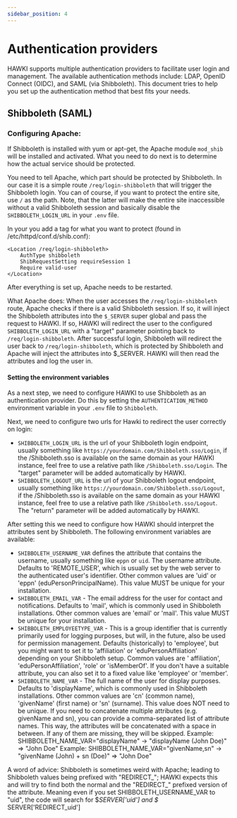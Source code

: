 ```yaml
---
sidebar_position: 4
---
```


# Authentication providers

HAWKI supports multiple authentication providers to facilitate user login and management.
The available authentication methods include: LDAP, OpenID Connect (OIDC), and SAML (via Shibboleth).
This document tries to help you set up the authentication method that best fits your needs.

## Shibboleth (SAML)

### Configuring Apache:

If Shibboleth is installed with yum or apt-get, the Apache module `mod_shib` will be installed and activated.
What you need to do next is to determine how the actual service should be protected.

You need to tell Apache, which part should be protected by Shibboleth. In our case it is a simple route
`/req/login-shibboleth` that will trigger the Shibboleth login. You can of course, if you want to protect the entire
site, use `/` as the path. Note, that the latter will make the entire site inaccessible without a valid Shibboleth
session and basically disable the `SHIBBOLETH_LOGIN_URL` in your `.env` file.

In your <VirtualHost> you add a <Location> tag for what you want to protect (found in /etc/httpd/conf.d/shib.conf):

```apacheconf
<Location /req/login-shibboleth>
    AuthType shibboleth
    ShibRequestSetting requireSession 1
    Require valid-user
</Location>
```

After everything is set up, Apache needs to be restarted.

What Apache does: When the user accesses the `/req/login-shibboleth` route, Apache checks if there is a valid Shibboleth
session. If so, it will inject the Shibboleth attributes into the `$_SERVER` super global and pass the request to HAWKI.
If so, HAWKI will redirect the user to the configured `SHIBBOLETH_LOGIN_URL` with a "target" parameter pointing back to
`/req/login-shibboleth`. After successful login, Shibboleth will redirect the user back to `/req/login-shibboleth`,
which is protected by Shibboleth and Apache will inject the attributes into $_SERVER.
HAWKI will then read the attributes and log the user in.

#### Setting the environment variables

As a next step, we need to configure HAWKI to use Shibboleth as an authentication provider.
Do this by setting the `AUTHENTICATION_METHOD` environment variable in your `.env` file to `Shibboleth`.

Next, we need to configure two urls for Hawki to redirect the user correctly on login:

- `SHIBBOLETH_LOGIN_URL` is the url of your Shibboleth login endpoint, usually something like
  `https://yourdomain.com/Shibboleth.sso/Login`, if the /Shibboleth.sso is available on the same domain as your HAWKI
  instance, feel free to use a relative path like `/Shibboleth.sso/Login`. The "target" parameter will be added
  automatically by HAWKI.
- `SHIBBOLETH_LOGOUT_URL` is the url of your Shibboleth logout endpoint, usually something like
  `https://yourdomain.com/Shibboleth.sso/Logout`, if the /Shibboleth.sso is available on the same domain as your HAWKI
  instance, feel free to use a relative path like `/Shibboleth.sso/Logout`. The "return" parameter will be added
  automatically by HAWKI.

After setting this we need to configure how HAWKI should interpret the attributes sent by Shibboleth.
The following environment variables are available:

- `SHIBBOLETH_USERNAME_VAR` defines the attribute that contains the username, usually something like `eppn` or `uid`.
  The username attribute.
  Defaults to 'REMOTE_USER', which is usually set by the web server to the authenticated user's identifier.
  Other common values are 'uid' or 'eppn' (eduPersonPrincipalName). This value MUST be unique for your installation.
- `SHIBBOLETH_EMAIL_VAR` - The email address for the user for contact and notifications. Defaults to 'mail', which is
  commonly used in Shibboleth installations. Other common values are 'email' or 'mail'. This value MUST be unique for
  your installation.
- `SHIBBOLETH_EMPLOYEETYPE_VAR` - This is a group identifier that is currently primarily used for logging purposes,
  but will, in the future, also be used for permission management. Defaults (historically) to 'employee', but you might
  want to set it to 'affiliation' or 'eduPersonAffiliation' depending on your Shibboleth setup. Common values are '
  affiliation', 'eduPersonAffiliation', 'role' or 'isMemberOf'.
  If you don't have a suitable attribute, you can also set it to a fixed value like 'employee' or 'member'.
- `SHIBBOLETH_NAME_VAR` - The full name of the user for display purposes. Defaults to 'displayName', which is commonly
  used in Shibboleth installations.
  Other common values are 'cn' (common name), 'givenName' (first name) or 'sn' (surname). This value does NOT need to be
  unique.
  If you need to concatenate multiple attributes (e.g. givenName and sn), you can provide a comma-separated list of
  attribute names.
  This way, the attributes will be concatenated with a space in between. If any of them are missing, they will be
  skipped.
  Example: SHIBBOLETH_NAME_VAR="displayName" -> "displayName (John Doe)" => "John Doe"
  Example: SHIBBOLETH_NAME_VAR="givenName,sn" -> "givenName (John) + sn (Doe)" => "John Doe"

A word of advice: Shibboleth is sometimes weird with Apache; leading to Shibboleth values being prefixed with
"REDIRECT_"; HAWKI expects this and will try to find both the normal and the "REDIRECT_" prefixed version of the
attribute. Meaning even if you set SHIBBOLETH_USERNAME_VAR to "uid", the code will search for $_SERVER['uid'] and $_
SERVER['REDIRECT_uid']
